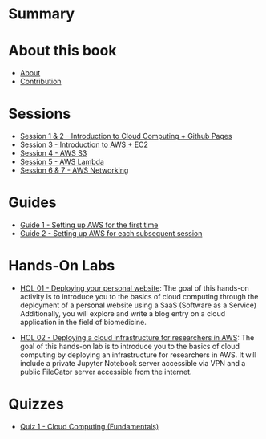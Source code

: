# Summary

# About this book
- [About](./README.md)
- [Contribution](./CONTRIBUTING.md)

# Sessions
- [Session 1 & 2 - Introduction to Cloud Computing + Github Pages](./session1-2.md)
- [Session 3 - Introduction to AWS + EC2](./session3.md)
- [Session 4 - AWS S3](./session4.md)
- [Session 5 - AWS Lambda](./session5.md)
- [Session 6 & 7 - AWS Networking](./session6-7.md)

# Guides
- [Guide 1 - Setting up AWS for the first time](./guide1.md)
- [Guide 2 - Setting up AWS for each subsequent session](./guide2.md)

# Hands-On Labs
- [HOL 01 - Deploying your personal website](./hol1.md): The goal of this hands-on activity is to introduce you to the basics of cloud computing through the deployment of a personal website using a SaaS (Software as a Service)  Additionally, you will explore and write a blog entry on a cloud application in the field of biomedicine.

- [HOL 02 - Deploying a cloud infrastructure for researchers in AWS](./hol2.md): The goal of this hands-on lab is to introduce you to the basics of cloud computing by deploying an infrastructure for researchers in AWS. It will include a private Jupyter Notebook server accessible via VPN and a public FileGator server accessible from the internet.

# Quizzes
- [Quiz 1 - Cloud Computing (Fundamentals)](./quiz1.md)

